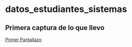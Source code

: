 # datos_estudiantes_sistemas

## Primera captura de lo que llevo 

[Primer Pantallazo](primero.png "Primer avance del formulario")